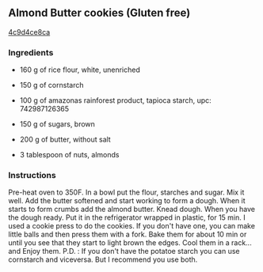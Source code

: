 ## Almond Butter cookies (Gluten free)

[4c9d4ce8ca](https://cookpad.com/us/recipes/340456-almond-butter-cookies-gluten-free)

### Ingredients

 - 160 g of rice flour, white, unenriched

 - 150 g of cornstarch

 - 100 g of amazonas rainforest product, tapioca starch, upc: 742987126365

 - 150 g of sugars, brown

 - 200 g of butter, without salt

 - 3 tablespoon of nuts, almonds

### Instructions

Pre-heat oven to 350F. In a bowl put the flour, starches and sugar. Mix it well. Add the butter softened and start working to form a dough. When it starts to form crumbs add the almond butter. Knead dough. When you have the dough ready. Put it in the refrigerator wrapped in plastic, for 15 min. I used a cookie press to do the cookies. If you don't have one, you can make little balls and then press them with a fork. Bake them for about 10 min or until you see that they start to light brown the edges. Cool them in a rack... and Enjoy them. P.D. : If you don't have the potatoe starch you can use cornstarch and viceversa. But I recommend you use both.